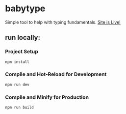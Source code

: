 # babytype

Simple tool to help with typing fundamentals.
[Site is Live!](https://babytype.xyz)


## run locally: 

### Project Setup

```sh
npm install
```

### Compile and Hot-Reload for Development

```sh
npm run dev
```

### Compile and Minify for Production

```sh
npm run build
```

